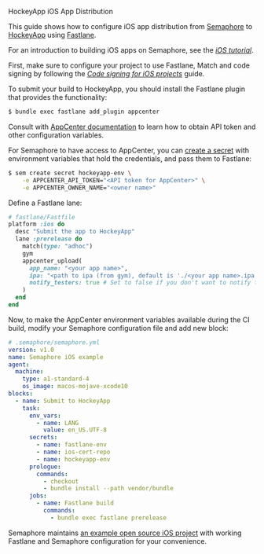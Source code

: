 HockeyApp iOS App Distribution

This guide shows how to configure iOS app distribution from
[Semaphore][semaphore] to [HockeyApp][hockeyapp] using
[Fastlane][fastlane].

For an introduction to building iOS apps on Semaphore, see the _[iOS
tutorial][ios-tutorial]_.

First, make sure to configure your project to use Fastlane, Match and code
signing by following the _[Code signing for iOS projects][code-signing]_ guide.

To submit your build to HockeyApp, you should install the Fastlane plugin that
provides the functionality:

```bash
$ bundle exec fastlane add_plugin appcenter
```

Consult with [AppCenter documentation][appcenter-docs] to learn how to obtain
API token and other configuration variables.

For Semaphore to have access to AppCenter, you can [create a secret][secrets]
with environment variables that hold the credentials, and pass them to Fastlane:

```bash
$ sem create secret hockeyapp-env \
    -e APPCENTER_API_TOKEN="<API token for AppCenter>" \
    -e APPCENTER_OWNER_NAME="<owner name>"
```

Define a Fastlane lane:

```ruby
# fastlane/Fastfile
platform :ios do
  desc "Submit the app to HockeyApp"
  lane :prerelease do
    match(type: "adhoc")
    gym
    appcenter_upload(
      app_name: "<your app name>",
      ipa: "<path to ipa (from gym), default is './<your app name>.ipa' >"
      notify_testers: true # Set to false if you don't want to notify testers of your new release (default: `false`)
    )
  end
end
```

Now, to make the AppCenter environment variables available during the CI build,
modify your Semaphore configuration file and add new block:

```yaml
# .semaphore/semaphore.yml
version: v1.0
name: Semaphore iOS example
agent:
  machine:
    type: a1-standard-4
    os_image: macos-mojave-xcode10
blocks:
  - name: Submit to HockeyApp
    task:
      env_vars:
        - name: LANG
          value: en_US.UTF-8
      secrets:
        - name: fastlane-env
        - name: ios-cert-repo
        - name: hockeyapp-env
      prologue:
        commands:
          - checkout
          - bundle install --path vendor/bundle
      jobs:
        - name: Fastlane build
          commands:
            - bundle exec fastlane prerelease
```

Semaphore maintains [an example open source iOS project][demo-project] with
working Fastlane and Semaphore configuration for your convenience.

[semaphore]: https://semaphoreci.com
[hockeyapp]: https://hockeyapp.net
[fastlane]: https://fastlane.tools
[ios-tutorial]: https://docs.semaphoreci.com/examples/ios-continuous-integration-with-xcode/
[code-signing]: https://docs.semaphoreci.com/examples/code-signing-for-ios-projects/
[demo-project]: https://github.com/semaphoreci-demos/semaphore-demo-ios-swift-xcode
[appcenter-docs]: https://github.com/Microsoft/fastlane-plugin-appcenter/
[secrets]: https://docs.semaphoreci.com/guided-tour/environment-variables-and-secrets/
